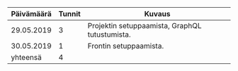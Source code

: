 | Päivämäärä | Tunnit | Kuvaus                                         |
|------------|--------|------------------------------------------------|
| 29.05.2019 |      3 | Projektin setuppaamista, GraphQL tutustumista. |
| 30.05.2019 |      1 | Frontin setuppaamista.                         |
|   yhteensä |      4 |                                                |
